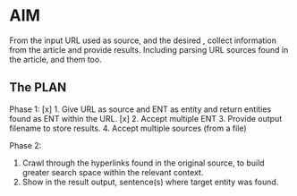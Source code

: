 
# AIM
From the input URL used as source, and the desired <context>, collect information from the article and provide results.
Including parsing URL sources found in the article, and them too.

## The PLAN
Phase 1:
[x] 1. Give URL as source and ENT as entity and return entities found as ENT within the URL. 
[x] 2. Accept multiple ENT
3. Provide output filename to store results.
4. Accept multiple sources (from a file)

Phase 2:
1. Crawl through the hyperlinks found in the original source, to build greater search space within the relevant context.
2. Show in the result output, sentence(s) where target entity was found.
